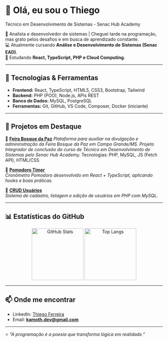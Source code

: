 # 👋 Olá, eu sou o Thiego 
Técnico em Desenvolvimento de Sistemas - Senac Hub Academy

🎯 Analista e desenvolvedor de sistemas | Cheguei tarde na programação, mas grato pelos desafios e em busca de aprendizado constante.  
💻 Atualmente cursando **Análise e Desenvolvimento de Sistemas (Senac EAD)**.  
🌱 Estudando **React, TypeScript, PHP e Cloud Computing**.  

---

## 🚀 Tecnologias & Ferramentas  
- **Frontend:** React, TypeScript, HTML5, CSS3, Bootstrap, Tailwind  
- **Backend:** PHP (POO), Node.js, APIs REST  
- **Banco de Dados:** MySQL, PostgreSQL  
- **Ferramentas:** Git, GitHub, VS Code, Composer, Docker (iniciante)  

---

## 📌 Projetos em Destaque  

🔹 [**Feira Bosque da Paz**]([https://github.com/seu-usuario/colab-agro](https://github.com/FabricaDeSoftwareHubAcademy/bosquedapaz))  
_Plataforma para auxiliar na divulgação e admininstração da Feira Bosque da Paz em Campo Grande/MS. Projeto Integrador de conclusão do curso de Técnico
em Desenvolvimento de Sistemas pelo Senac Hub Academy._
Tecnologias: PHP, MySQL, JS (Fetch API), HTML/CSS  

🔹 [**Pomodoro Timer**](https://github.com/seu-usuario/pomodoro-timer)  
_Cronômetro Pomodoro desenvolvido em React + TypeScript, aplicando hooks e boas práticas._  

🔹 [**CRUD Usuários**](https://github.com/seu-usuario/crud-usuarios)  
_Sistema de cadastro, listagem e edição de usuários em PHP com MySQL._  

---

## 📊 Estatísticas do GitHub  

<p align="center">
  <img src="https://github-readme-stats.vercel.app/api?username=ThiegoFerreira&show_icons=true&theme=dracula" alt="GitHub Stats" height="165"/>
  <img src="https://github-readme-stats.vercel.app/api/top-langs/?username=ThiegoFerreira&layout=compact&theme=dracula" alt="Top Langs" height="165"/>
</p>

---

## 📫 Onde me encontrar  
- LinkedIn: [Thiego Ferreira]([https://linkedin.com/in/seu-linkedin](https://www.linkedin.com/in/thiego-ferreira-16991a306/))  
- Email: **kamoth.dev@gmail.com**  

---

⭐ _“A programação é a poesia que transforma lógica em realidade.”_  
